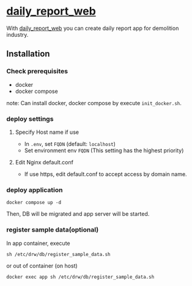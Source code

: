 # [daily_report_web](https://github.com/obeh29380/daily_report_web)

With [daily_report_web](https://github.com/obeh29380/daily_report_web) you can create daily report app for demolition industry.

## Installation

### Check prerequisites

- docker  
- docker compose  

note: Can install docker, docker compose by execute `init_docker.sh`.

### deploy settings

1. Specify Host name if use
    - In `.env`, set `FQDN` (default: `localhost`)
    - Set environment env `FQDN` (This setting has the highest priority)

2. Edit Nginx default.conf
    - If use https, edit default.conf to accept access by domain name.

### deploy application

```
docker compose up -d
```

Then, DB will be migrated and app server will be started.

### register sample data(optional)

In app container, execute
```
sh /etc/drw/db/register_sample_data.sh
```

or out of container (on host)
```
docker exec app sh /etc/drw/db/register_sample_data.sh
```

